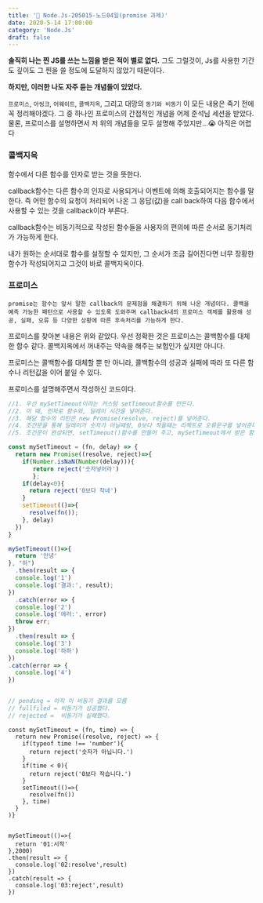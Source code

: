 ```yaml
---
title: '🌈 Node.Js-205015-노드04일(promise 과제)'
date: 2020-5-14 17:00:00
category: 'Node.Js'
draft: false
---
```


**솔직히 나는 찐 JS를 쓰는 느낌을 받은 적이 별로 없다.** 그도 그럴것이, Js를 사용한 기간도 깊이도 그 찐을 쓸 정도에 도달하지 않았기 때문이다.

**하지만, 이러한 나도 자주 듣는 개념들이 있었다.**

`프로미스`, `아씽크`, `어웨이트`, `콜백지옥`,  그리고 대망의 `동기와 비동기` 이 모든 내용은 죽기 전에 꼭 정리해야겠다. 그 중 하나인 프로미스의 간접적인 개념을 어제 준석님 세션을 받았다. 물론, 프로미스를 설명하면서 저 위의 개념들을 모두 설명해 주었지만...😭 아직은 어렵다

### 콜백지옥

함수에서 다른 함수를 인자로 받는 것을 뜻한다.

callback함수는 다른 함수의 인자로 사용되거나 이벤트에 의해 호출되어지는 함수를 말한다. 즉 어떤 함수의 요청이 처리되어 나온 그 응답(값)을 call back하여 다음 함수에서 사용할 수 있는 것을 callback이라 부른다.

callback함수는 비동기적으로 작성된 함수들을 사용자의 편의에 따른 순서로 동기처리가 가능하게 한다.

내가 원하는 순서대로 함수를 설정할 수 있지만, 그 순서가 조금 길어진다면 너무 장황한 함수가 작성되어지고 그것이 바로 콜백지옥이다.

### 프로미스

`promise는 함수는 앞서 말한 callback의 문제점을 해결하기 위해 나온 개념이다. 콜백을 예측 가능한 패턴으로 사용할 수 있도록 도와주며 callback내의 프로미스 객체를 활용해 성공, 실패, 오류 등 다양한 상황에 따른 후속처리를 가능하게 한다.`

프로미스를 찾아본 내용은 위와 같았다. 우선 정확한 것은 프로미스는 콜백함수를 대체한 함수 같다. 콜백지옥에서 꺼내주는 약속을 해주는 보험인가 싶지만 아니다.

프로미스는 콜백함수를 대체할 뿐 만 아니라, 콜백함수의 성공과 실패에 따라 또 다른 함수나 리턴값을 이어 붙일 수 있다.



프로미스를 설명해주면서 작성하신 코드이다. 

```jsx
//1. 우선 mySetTimeout이라는 커스텀 setTimeout함수를 만든다.
//2. 이 때, 인자로 함수와, 딜레이 시간을 넣어준다.
//3. 해당 함수의 리턴은 new Promise(resolve, reject)를 넣어준다.
//4. 조건문을 통해 딜레이가 숫자가 아닐때랑, 0보다 작을때는 리젝트로 오류문구를 넣어준다.
//5. 조건문이 완성되면, setTimeout()함수를 만들어 주고, mySetTimeout에서 받은 함수와 딜레이 시간을 실행시켜주고, 함수의 결과는 resolve로 받아낸다.

const mySetTimeout = (fn, delay) => {
  return new Promise((resolve, reject)=>{
    if(Number.isNaN(Number(delay))){
       return reject('숫자넣어라')
       };
    if(delay<0){
      return reject('0보다 작네')
    }
    setTimeout(()=>{
      resolve(fn());
    }, delay)
  })
}

mySetTimeout(()=>{
  return '안녕'
}, "하")
  .then(result => {
  console.log('1')
  console.log('결과:', result);
})
  .catch(error => {
  console.log('2')
  console.log('에러:', error)
  throw err;
})
  .then(result => {
  console.log('3')
  console.log('하하')
})
.catch(error => {
  console.log('4')
})


// pending = 아직 이 비동기 결과를 모름
// fullfiled = 비동기가 성공했다.
// rejected =  비동기가 실패했다.
```

```
const mySetTimeout = (fn, time) => {
  return new Promise((resolve, reject) => {
    if(typeof time !== 'number'){
      return reject('숫자가 아닙니다.')
    }
    if(time < 0){
      return reject('0보다 작습니다.')
    }
    setTimeout(()=>{
      resolve(fn())
    }, time)
  }
)}


mySetTimeout(()=>{
  return '01:시작'
},2000)
.then(result => {
  console.log('02:resolve',result)
})
.catch(result => {
  console.log('03:reject',result)
})

```

